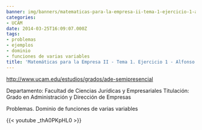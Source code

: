 ```yaml
---
banner: img/banners/matematicas-para-la-empresa-ii-tema-1-ejercicio-1-alfonso-rosa.jpg
categories:
- UCAM
date: 2014-03-25T16:09:07.000Z
tags:
- problemas
- ejemplos
- dominio
- funciones de varias variables
title: 'Matemáticas para la Empresa II - Tema 1. Ejercicio 1 - Alfonso Rosa'
---
```


http://www.ucam.edu/estudios/grados/ade-semipresencial

Departamento: Facultad de Ciencias Jurídicas y Empresariales
Titulación: Grado en Administración y Dirección de Empresas

Problemas. Dominio de funciones de varias variables

{{< youtube _thA0PKpHL0 >}}
